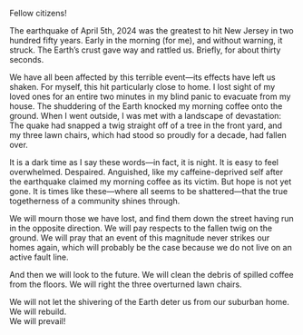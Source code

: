 <!--
.. title: The Earthquake of April 5th
.. slug: the-earthquake-of-april-5th
.. date: 2024-04-08 20:38:49 UTC-04:00
.. tags: 
.. category: 
.. link: 
.. description: 
.. type: text
-->

Fellow citizens!

The earthquake of April 5th, 2024 was the greatest to hit New Jersey in two hundred fifty years. Early in the morning (for me), and without warning, it struck. The Earth’s crust gave way and rattled us. Briefly, for about thirty seconds.
<!--TEASER_END-->

We have all been affected by this terrible event―its effects have left us shaken. For myself, this hit particularly close to home. I lost sight of my loved ones for an entire two minutes in my blind panic to evacuate from my house. The shuddering of the Earth knocked my morning coffee onto the ground. When I went outside, I was met with a landscape of devastation: The quake had snapped a twig straight off of a tree in the front yard, and my three lawn chairs, which had stood so proudly for a decade, had fallen over.

It is a dark time as I say these words―in fact, it is night. It is easy to feel overwhelmed. Despaired. Anguished, like my caffeine-deprived self after the earthquake claimed my morning coffee as its victim. But hope is not yet gone. It is times like these―where all seems to be shattered―that the true togetherness of a community shines through.

We will mourn those we have lost, and find them down the street having run in the opposite direction. We will pay respects to the fallen twig on the ground. We will pray that an event of this magnitude never strikes our homes again, which will probably be the case because we do not live on an active fault line.

And then we will look to the future. We will clean the debris of spilled coffee from the floors. We will right the three overturned lawn chairs.

We will not let the shivering of the Earth deter us from our suburban home.<br>
We will rebuild.<br>
We will prevail!
